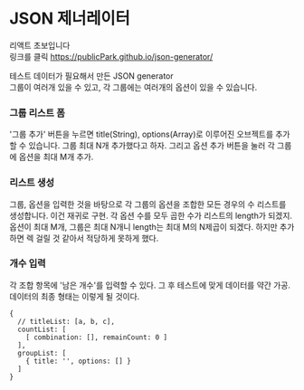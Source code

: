 # JSON 제너레이터
리액트 초보입니다   
링크를 클릭
<https://publicPark.github.io/json-generator/>

테스트 데이터가 필요해서 만든 JSON generator  
그룹이 여러개 있을 수 있고, 각 그룹에는 여러개의 옵션이 있을 수 있습니다.  

### 그룹 리스트 폼

'그룹 추가' 버튼을 누르면 title(String), options(Array)로 이루어진 오브젝트를 추가할 수 있습니다. 그룹 최대 N개 추가했다고 하자.
그리고 옵션 추가 버튼을 눌러 각 그룹에 옵션을 최대 M개 추가.

### 리스트 생성

그룹, 옵션을 입력한 것을 바탕으로 각 그룹의 옵션을 조합한 모든 경우의 수 리스트를 생성합니다. 이건 재귀로 구현.
각 옵션 수를 모두 곱한 수가 리스트의 length가 되겠지.
옵션이 최대 M개, 그룹은 최대 N개니 length는 최대 M의 N제곱이 되겠다.
하지만 추가하면 렉 걸릴 것 같아서 적당하게 못하게 했다.

### 개수 입력

각 조합 항목에 '남은 개수'를 입력할 수 있다.
그 후 테스트에 맞게 데이터를 약간 가공.
데이터의 최종 형태는 이렇게 될 것이다.

```
{
  // titleList: [a, b, c],
  countList: [
    [ combination: [], remainCount: 0 ]
  ],
  groupList: [
    { title: '', options: [] }
  ]
}
```
